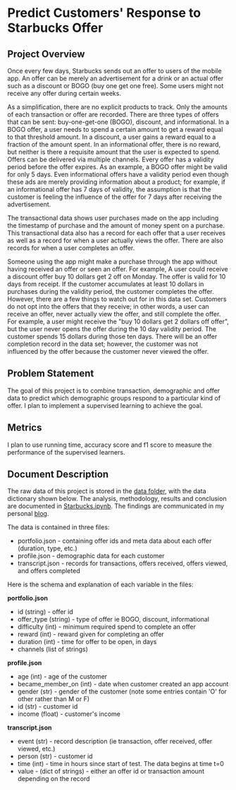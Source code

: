 # Predict Customers' Response to Starbucks Offer

## Project Overview

Once every few days, Starbucks sends out an offer to users of the mobile app. An offer can be merely an advertisement for a drink or an actual offer such as a discount or BOGO (buy one get one free). Some users might not receive any offer during certain weeks.

As a simplification, there are no explicit products to track. Only the amounts of each transaction or offer are recorded.
There are three types of offers that can be sent: buy-one-get-one (BOGO), discount, and informational. In a BOGO offer, a user needs to spend a certain amount to get a reward equal to that threshold amount. In a discount, a user gains a reward equal to a fraction of the amount spent. In an informational offer, there is no reward, but neither is there a requisite amount that the user is expected to spend. Offers can be delivered via multiple channels. Every offer has a validity period before the offer expires. As an example, a BOGO offer might be valid for only 5 days. Even informational offers have a validity period even though these ads are merely providing information about a product; for example, if an informational offer has 7 days of validity, the assumption is that the customer is feeling the influence of the offer for 7 days after receiving the advertisement.

The transactional data shows user purchases made on the app including the timestamp of purchase and the amount of money spent on a purchase. This transactional data also has a record for each offer that a user receives as well as a record for when a user actually views the offer. There are also records for when a user completes an offer.

Someone using the app might make a purchase through the app without having received an offer or seen an offer. For example, A user could receive a discount offer buy 10 dollars get 2 off on Monday. The offer is valid for 10 days from receipt. If the customer accumulates at least 10 dollars in purchases during the validity period, the customer completes the offer. However, there are a few things to watch out for in this data set. Customers do not opt into the offers that they receive; in other words, a user can receive an offer, never actually view the offer, and still complete the offer. For example, a user might receive the "buy 10 dollars get 2 dollars off offer", but the user never opens the offer during the 10 day validity period. The customer spends 15 dollars during those ten days. There will be an offer completion record in the data set; however, the customer was not influenced by the offer because the customer never viewed the offer.

## Problem Statement
The goal of this project is to combine transaction, demographic and offer data to predict which demographic groups respond to a particular kind of  offer. I plan to implement a supervised learning to achieve the goal.

## Metrics
I plan to use running time, accuracy score and f1 score to measure the performance of the supervised learners.

## Document Description
The raw data of this project is stored in the [data folder](https://github.com/iDataist/Predict-the-Customer-s-Response-to-Starbucks-Offer/tree/master/data), with the data dictionary shown below. The analysis, methodology, results and conclusion are documented in [Starbucks.ipynb](https://github.com/iDataist/Predict-the-Customer-s-Response-to-Starbucks-Offer/blob/master/Starbucks.ipynb). The findings are communicated in my personal [blog](https://idataist.com/2019/09/29/how-to-predict-customers-response-to-a-starbucks-offer/).

The data is contained in three files:

* portfolio.json - containing offer ids and meta data about each offer (duration, type, etc.)
* profile.json - demographic data for each customer
* transcript.json - records for transactions, offers received, offers viewed, and offers completed

Here is the schema and explanation of each variable in the files:

**portfolio.json**
* id (string) - offer id
* offer_type (string) - type of offer ie BOGO, discount, informational
* difficulty (int) - minimum required spend to complete an offer
* reward (int) - reward given for completing an offer
* duration (int) - time for offer to be open, in days
* channels (list of strings)

**profile.json**
* age (int) - age of the customer
* became_member_on (int) - date when customer created an app account
* gender (str) - gender of the customer (note some entries contain 'O' for other rather than M or F)
* id (str) - customer id
* income (float) - customer's income

**transcript.json**
* event (str) - record description (ie transaction, offer received, offer viewed, etc.)
* person (str) - customer id
* time (int) - time in hours since start of test. The data begins at time t=0
* value - (dict of strings) - either an offer id or transaction amount depending on the record
